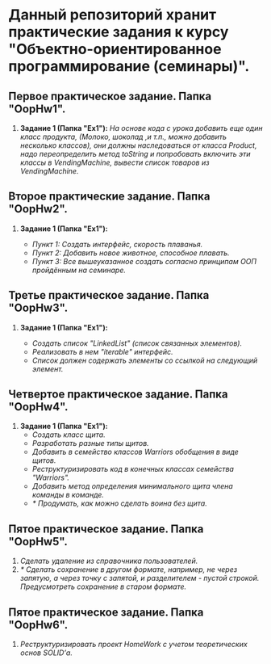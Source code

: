 # **Данный репозиторий хранит практические задания к курсу "Объектно-ориентированное программирование (семинары)".**

## **Первое практическое задание. Папка "OopHw1".**

1. **Задание 1 (Папка "Ex1"):** *На основе кода с урока добавить еще один класс продукта, (Молоко, шоколад ,и т.п., можно добавить несколько классов), они должны наследоваться от класса Product, надо переопределить метод toString и попробовать включить эти классы в VendingMachine, вывести список товаров из VendingMachine.*

## **Второе практические задание. Папка "OopHw2".**

1. **Задание 1 (Папка "Ex1"):** 

    * *Пункт 1: Создать интерфейс, скорость плаванья.*
    * *Пункт 2: Добавить новое животное, способное плавать.*
    * *Пункт 3: Все вышеуказанное создать согласно принципам ООП пройдённым на семинаре.*

## **Третье практическое задание. Папка "OopHw3".**

1. **Задание 1 (Папка "Ex1"):** 

    * *Создать список "LinkedList" (список связанных элементов).*
    * *Реализовать в нем "iterable" интерфейс.*
    * *Список должен содержать элементы со ссылкой на следующий элемент.*

## **Четвертое практическое задание. Папка "OopHw4".**

1. **Задание 1 (Папка "Ex1"):**
    * *Создать класс щита.*
    * *Разработать разные типы щитов.*
    * *Добавить в семейство классов Warriors обобщения в виде щитов.*
    * *Реструктуризировать код в конечных классах семейства "Warriors".*
    * *Добавить метод определения минимального щита члена команды в команде.*
    *  _* Продумать, как можно сделать воина без щита._

## **Пятое практическое задание. Папка "OopHw5".**
1. _Сделать удаление из справочника пользователей._
2. _* Сделать сохранение в другом формате, например, не через запятую, а через точку с запятой, и разделителем - пустой строкой. 
    Предусмотреть сохранение в старом формате._

## **Пятое практическое задание. Папка "OopHw6".**

1. *Реструктуризировать проект HomeWork с учетом теоретических основ SOLID’а.*